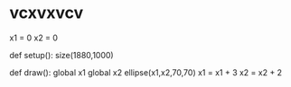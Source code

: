 # vcxvxvcv
x1 = 0
x2 = 0

def setup():
    size(1880,1000)
    
def draw():
    global x1
    global x2
    ellipse(x1,x2,70,70)
    x1 = x1 + 3
    x2 = x2 + 2
